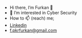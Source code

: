- Hi there, I’m Furkan 👋
- 👀 I’m interested in Cyber Security
- How to 📫 (reach) me;
- <a href="https://www.linkedin.com/in/furkan-peker-a9b1061ba">Linkedin</a>
- f.pkrfurkan@gmail.com


<!---
furkanpeker/furkanpeker is a ✨ special ✨ repository because its `README.md` (this file) appears on your GitHub profile.
You can click the Preview link to take a look at your changes.
--->
